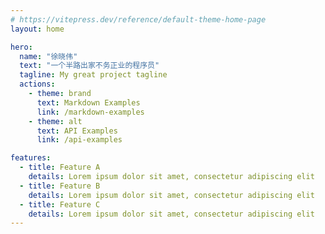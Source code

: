 ```yaml
---
# https://vitepress.dev/reference/default-theme-home-page
layout: home

hero:
  name: "徐晓伟"
  text: "一个半路出家不务正业的程序员"
  tagline: My great project tagline
  actions:
    - theme: brand
      text: Markdown Examples
      link: /markdown-examples
    - theme: alt
      text: API Examples
      link: /api-examples

features:
  - title: Feature A
    details: Lorem ipsum dolor sit amet, consectetur adipiscing elit
  - title: Feature B
    details: Lorem ipsum dolor sit amet, consectetur adipiscing elit
  - title: Feature C
    details: Lorem ipsum dolor sit amet, consectetur adipiscing elit
---
```


